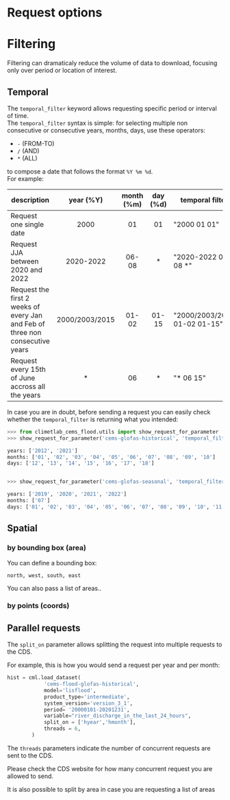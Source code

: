 # Request options

# Filtering

Filtering can dramaticaly reduce the volume of data to download, focusing only over period or location of interest.

## Temporal

The `temporal_filter` keyword allows requesting specific period or interval of time. </br>
The `temporal_filter` syntax is simple: for selecting multiple non consecutive or consecutive years, months, days, use these operators:

- `-` (FROM-TO) 
- `/` (AND)
- `*` (ALL)

to compose a date that follows the format `%Y %m %d`. </br>
For example:

| description        |  year (%Y) | month (%m)|  day  (%d)| temporal filter |
|--------|:-----:|:-----:|:-----:|-------------|
| Request one single date       |   2000  |   01  |   01  | "2000 01 01"     |             |
| Request JJA between 2020 and 2022| 2020-2022 | 06-08 | * | "2020-2022 06-08 *"|             |
| Request the first 2 weeks of every Jan and Feb of three non consecutive years| 2000/2003/2015 | 01-02 | 01-15 | "2000/2003/2015 01-02 01-15"|             |
| Request every 15th of June accross all the years |   *   |   06   |   *   | "* 06 15"       |             |


In case you are in doubt, before sending a request you can easily check whether the `temporal_filter` is returning what you intended:


```python
>>> from climetlab_cems_flood.utils import show_request_for_parameter
>>> show_request_for_parameter('cems-glofas-historical', 'temporal_filter', '2012/2021 01-10 12-18')

years: ['2012', '2021']
months: ['01', '02', '03', '04', '05', '06', '07', '08', '09', '10']
days: ['12', '13', '14', '15', '16', '17', '18']


>>> show_request_for_parameter('cems-glofas-seasonal', 'temporal_filter', '* 07 *')

years: ['2019', '2020', '2021', '2022']
months: ['07']
days: ['01', '02', '03', '04', '05', '06', '07', '08', '09', '10', '11', '12', '13', '14', '15', '16', '17', '18', '19', '20', '21', '22', '23', '24', '25', '26', '27', '28', '29', '30', '31']
```

## Spatial

### by bounding box (area)

You can define a bounding box:

`north, west, south, east`

You can also pass a list of areas..

### by points (coords)


## Parallel requests

 The `split_on` parameter allows splitting the request into multiple requests to the CDS.

For example, this is how you would send a request per year and per month:

```python
hist = cml.load_dataset(
            'cems-flood-glofas-historical',
            model='lisflood',
            product_type='intermediate',
            system_version='version_3_1',
            period= '20000101-20201231',
            variable="river_discharge_in_the_last_24_hours",
            split_on = ['hyear','hmonth'],
            threads = 6,
        )

```

The `threads` parameters indicate the number of concurrent requests are sent to the CDS. 

Please check the CDS website for how many concurrent request you are allowed to send.


It is also possible to split by area in case you are requesting a list of areas
